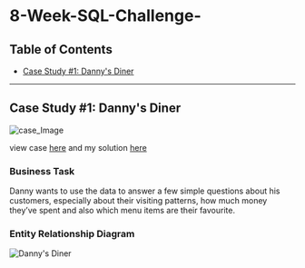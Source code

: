 # 8-Week-SQL-Challenge-

## Table of Contents

* [Case Study #1: Danny's Diner](https://github.com/Haazem/8-Week-SQL-Challenge-/tree/main/Case%20Study%20%231%20-%20Danny's%20Diner#introduction)

---

## Case Study #1: Danny's Diner
![case_Image](https://user-images.githubusercontent.com/73290269/206397643-7cc3ece4-0813-44c9-ad0f-f3eeac207072.png)

view case [here](https://8weeksqlchallenge.com/case-study-1/) and my solution [here](https://github.com/Haazem/8-Week-SQL-Challenge-/blob/main/Case%20Study%20%231%20-%20Danny's%20Diner/Solution.md)

### Business Task

Danny wants to use the data to answer a few simple questions about his customers, especially about their visiting patterns, how much money they’ve spent and also which menu items are their favourite.

### Entity Relationship Diagram

![Danny's Diner](https://user-images.githubusercontent.com/73290269/206398112-98889688-fc6b-49df-8645-9b08eb5c8cd1.png)

